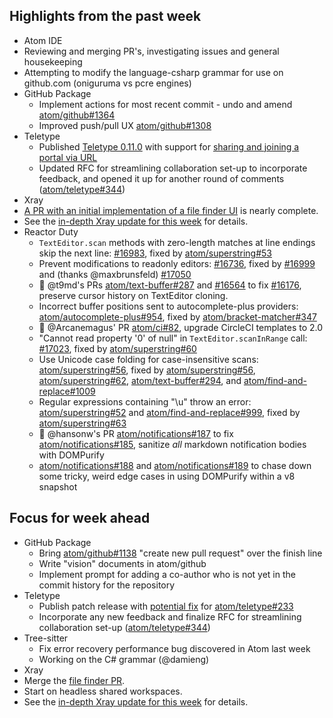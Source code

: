 ## Highlights from the past week

- Atom IDE
 - Reviewing and merging PR's, investigating issues and general housekeeping
 - Attempting to modify the language-csharp grammar for use on github.com (oniguruma vs pcre engines)
- GitHub Package
  - Implement actions for most recent commit - undo and amend [atom/github#1364](https://github.com/atom/github/pull/1364)
  - Improved push/pull UX [atom/github#1308](https://github.com/atom/github/pull/1308)
- Teletype
  - Published [Teletype 0.11.0](https://github.com/atom/teletype/releases/tag/v.0.11.0) with support for [sharing and joining a portal via URL](https://blog.atom.io/2018/03/29/new-in-teletype-faster-setup-and-improved-multi-file-support.html#joining-a-portal-is-as-easy-as-clicking-a-link)
  - Updated RFC for streamlining collaboration set-up to incorporate feedback, and opened it up for another round of comments ([atom/teletype#344](https://github.com/atom/teletype/pull/344))
- Xray
 - [A PR with an initial implementation of a file finder UI](https://github.com/atom/xray/pull/55) is nearly complete.
 - See the [in-depth Xray update for this week](https://github.com/atom/xray/blob/master/docs/updates/2018_04_02.md) for details.
- Reactor Duty
  - `TextEditor.scan` methods with zero-length matches at line endings skip the next line: [#16983](https://github.com/atom/atom/issues/16983), fixed by [atom/superstring#53](https://github.com/atom/superstring/pull/53)
  - Prevent modifications to readonly editors: [#16736](https://github.com/atom/atom/issues/16736), fixed by [#16999](https://github.com/atom/atom/pull/16999) and (thanks @maxbrunsfeld) [#17050](https://github.com/atom/atom/pull/17050)
  - :ship: @t9md's PRs [atom/text-buffer#287](https://github.com/atom/text-buffer/pull/287) and [#16564](https://github.com/atom/atom/pull/16564) to fix [#16176](https://github.com/atom/atom/issues/16176), preserve cursor history on TextEditor cloning.
  - Incorrect buffer positions sent to autocomplete-plus providers: [atom/autocomplete-plus#954](https://github.com/atom/autocomplete-plus/issues/954), fixed by [atom/bracket-matcher#347](https://github.com/atom/bracket-matcher/pull/347)
  - :ship: @Arcanemagus' PR [atom/ci#82](https://github.com/atom/ci/pull/82), upgrade CircleCI templates to 2.0
  - "Cannot read property '0' of null" in `TextEditor.scanInRange` call: [#17023](https://github.com/atom/atom/issues/17023), fixed by [atom/superstring#60](https://github.com/atom/superstring/pull/60)
  - Use Unicode case folding for case-insensitive scans: [atom/superstring#56](https://github.com/atom/superstring/issues/56), fixed by [atom/superstring#56](https://github.com/atom/superstring/pull/61), [atom/superstring#62](https://github.com/atom/superstring/pull/62), [atom/text-buffer#294](https://github.com/atom/text-buffer/pull/294), and [atom/find-and-replace#1009](https://github.com/atom/find-and-replace/pull/1009)
  - Regular expressions containing "\u" throw an error: [atom/superstring#52](https://github.com/atom/superstring/issues/52) and [atom/find-and-replace#999](https://github.com/atom/find-and-replace/issues/999), fixed by [atom/superstring#63](https://github.com/atom/superstring/pull/63)
  - :ship: @hansonw's PR [atom/notifications#187](https://github.com/atom/notifications/pull/187) to fix [atom/notifications#185](https://github.com/atom/notifications/issues/185), sanitize _all_ markdown notification bodies with DOMPurify
  - [atom/notifications#188](https://github.com/atom/notifications/pull/188) and [atom/notifications#189](https://github.com/atom/notifications/pull/189) to chase down some tricky, weird edge cases in using DOMPurify within a v8 snapshot

## Focus for week ahead

- GitHub Package
  - Bring [atom/github#1138](https://github.com/atom/github/pull/1138) "create new pull request" over the finish line
  - Write "vision" documents in atom/github
  - Implement prompt for adding a co-author who is not yet in the commit history for the repository
- Teletype
  - Publish patch release with [potential fix](https://github.com/atom/teletype-client/pull/58) for [atom/teletype#233](https://github.com/atom/teletype/issues/233)
  - Incorporate any new feedback and finalize RFC for streamlining collaboration set-up ([atom/teletype#344](https://github.com/atom/teletype/pull/344))
- Tree-sitter
  - Fix error recovery performance bug discovered in Atom last week
  - Working on the C# grammar (@damieng)
- Xray
 - Merge the [file finder PR](https://github.com/atom/xray/pull/55).
 - Start on headless shared workspaces.
 - See the [in-depth Xray update for this week](https://github.com/atom/xray/blob/master/docs/updates/2018_04_02.md) for details.
